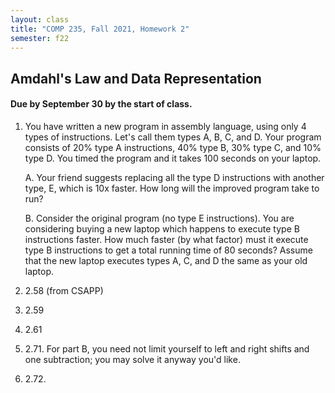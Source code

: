 ```yaml
---
layout: class
title: "COMP 235, Fall 2021, Homework 2"
semester: f22
---
```


## Amdahl's Law and Data Representation

#### Due by September 30 by the start of class.

1. You have written a new program in assembly language, using only 4
   types of instructions. Let's call them types A, B, C, and D. Your
   program consists of 20% type A instructions, 40% type B, 30% type
   C, and 10% type D. You timed the program and it takes 100 seconds
   on your laptop.

    A. Your friend suggests replacing all the type D instructions with
    another type, E, which is 10x faster. How long will the improved
    program take to run?

    B. Consider the original program (no type E instructions). You are
    considering buying a new laptop which happens to execute type B
    instructions faster. How much faster (by what factor) must it
    execute type B instructions to get a total running time of 80
    seconds? Assume that the new laptop executes types A, C, and D the
    same as your old laptop.
2. 2.58 (from CSAPP)
3. 2.59
4. 2.61
5. 2.71. For part B, you need not limit yourself to left and right
   shifts and one subtraction; you may solve it anyway you'd like.
6. 2.72.
